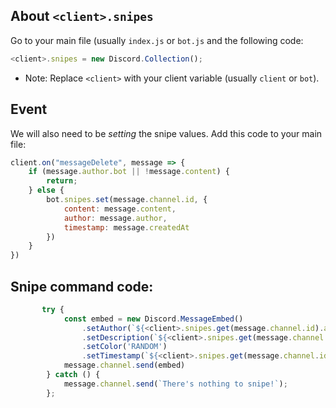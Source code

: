 ## About `<client>.snipes`
Go to your main file (usually `index.js` or `bot.js` and the following code:
```js
<client>.snipes = new Discord.Collection();
```

- Note: Replace `<client>` with your client variable (usually `client` or `bot`).

## Event
We will also need to be *setting* the snipe values. Add this code to your main file:
```js
client.on("messageDelete", message => {
    if (message.author.bot || !message.content) {
        return;
    } else {
        bot.snipes.set(message.channel.id, {
            content: message.content,
            author: message.author,
            timestamp: message.createdAt
        })
    }
})

```

## Snipe command code:
```js
       try {
            const embed = new Discord.MessageEmbed()
                .setAuthor(`${<client>.snipes.get(message.channel.id).author.tag}`, `${bot.snipes.get(message.channel.id).author.displayAvatarURL({ dynamic: true, format: 'png' })}`)
                .setDescription(`${<client>.snipes.get(message.channel.id).content}`)
                .setColor('RANDOM')
                .setTimestamp(`${<client>.snipes.get(message.channel.id).timestamp}`)
            message.channel.send(embed)
        } catch () {
            message.channel.send(`There's nothing to snipe!`);
        };
```
